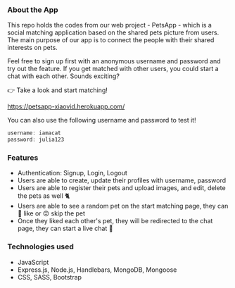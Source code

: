 ### About the App
This repo holds the codes from our web project - PetsApp - which is a social matching application based on the shared pets picture from users. The main purpose of our app is to connect the people with their shared interests on pets.

Feel free to sign up first with an anonymous username and password and try out the feature. If you get matched with other users, you could start a chat with each other. Sounds exciting? 

👉 Take a look and start matching!

https://petsapp-xiaovid.herokuapp.com/

You can also use the following username and password to test it!

```js
username: iamacat
password: julia123

```

### Features

- Authentication: Signup, Login, Logout
- Users are able to create, update their profiles with username, password
- Users are able to register their pets and upload images, and edit, delete the pets as well 🐈
- Users are able to see a random pet on the start matching page, they can 💚 like or 🙃 skip the pet
- Once they liked each other's pet, they will be redirected to the chat page, they can start a live chat 💌

### Technologies used

- JavaScript
- Express.js, Node.js, Handlebars, MongoDB, Mongoose
- CSS, SASS, Bootstrap



